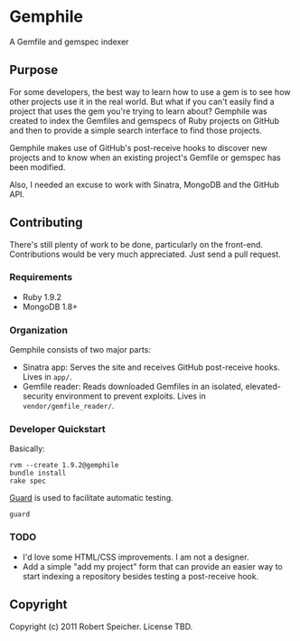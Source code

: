 # Gemphile

A Gemfile and gemspec indexer

## Purpose

For some developers, the best way to learn how to use a gem is to see how other
projects use it in the real world. But what if you can't easily find a project
that uses the gem you're trying to learn about? Gemphile was created to index
the Gemfiles and gemspecs of Ruby projects on GitHub and then to provide a
simple search interface to find those projects.

Gemphile makes use of GitHub's post-receive hooks to discover new projects and
to know when an existing project's Gemfile or gemspec has been modified.

Also, I needed an excuse to work with Sinatra, MongoDB and the GitHub API.

## Contributing

There's still plenty of work to be done, particularly on the front-end.
Contributions would be very much appreciated. Just send a pull request.

### Requirements

* Ruby 1.9.2
* MongoDB 1.8+

### Organization

Gemphile consists of two major parts:

* Sinatra app: Serves the site and receives GitHub post-receive hooks. Lives in
  `app/`.
* Gemfile reader: Reads downloaded Gemfiles in an isolated, elevated-security
  environment to prevent exploits. Lives in `vendor/gemfile_reader/`.

### Developer Quickstart

Basically:

    rvm --create 1.9.2@gemphile
    bundle install
    rake spec

[Guard](https://github.com/guard/guard) is used to facilitate automatic testing.

    guard

### TODO

* I'd love some HTML/CSS improvements. I am not a designer.
* Add a simple "add my project" form that can provide an easier way to start
  indexing a repository besides testing a post-receive hook.

## Copyright

Copyright (c) 2011 Robert Speicher. License TBD.
